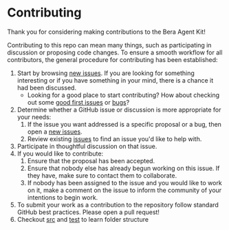 # Contributing

Thank you for considering making contributions to the Bera Agent Kit!

Contributing to this repo can mean many things, such as participating in
discussion or proposing code changes. To ensure a smooth workflow for all
contributors, the general procedure for contributing has been established:

1. Start by browsing [new issues](https://github.com/Webera-Finance/bera-agent-kit/issues). If you are looking for something interesting or if you have something in your mind, there is a chance it had been discussed.
   * Looking for a good place to start contributing? How about checking out some [good first issues](https://github.com/Webera-Finance/bera-agent-kit/issues?q=is%3Aissue+is%3Aopen+label%3A%22good+first+issue%22) or [bugs](https://github.com/Webera-Finance/bera-agent-kit/issues?q=is%3Aopen+is%3Aissue+label%3Abug)?
2. Determine whether a GitHub issue or discussion is more appropriate for your needs:
   1. If the issue you want addressed is a specific proposal or a bug, then open a [new issues](https://github.com/Webera-Finance/bera-agent-kit/issues).
   2. Review existing [issues](https://github.com/Webera-Finance/bera-agent-kit/issues) to find an issue you'd like to help with.
3. Participate in thoughtful discussion on that issue.
4. If you would like to contribute:
   1. Ensure that the proposal has been accepted.
   2. Ensure that nobody else has already begun working on this issue. If they have,
      make sure to contact them to collaborate.
   3. If nobody has been assigned to the issue and you would like to work on it,
      make a comment on the issue to inform the community of your intentions
      to begin work.
5. To submit your work as a contribution to the repository follow standard GitHub best practices. Please open a pull request!
6. Checkout [src](./src/README.md) and [test](./test/README.md) to learn folder structure